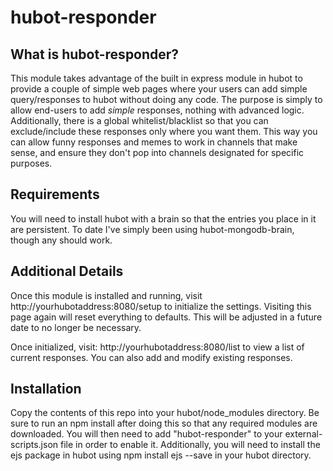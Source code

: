 # hubot-responder

## What is hubot-responder?

This module takes advantage of the built in express module in hubot to provide a couple of simple web pages where your users can add simple query/responses to hubot without doing any code. The purpose is simply to allow end-users to add *simple* responses, nothing with advanced logic. Additionally, there is a global whitelist/blacklist so that you can exclude/include these responses only where you want them. This way you can allow funny responses and memes to work in channels that make sense, and ensure they don't pop into channels designated for specific purposes.

## Requirements

You will need to install hubot with a brain so that the entries you place in it are persistent. To date I've simply been using hubot-mongodb-brain, though any should work.

## Additional Details

Once this module is installed and running, visit http://yourhubotaddress:8080/setup to initialize the settings. Visiting this page again will reset everything to defaults. This will be adjusted in a future date to no longer be necessary.

Once initialized, visit: http://yourhubotaddress:8080/list to view a list of current responses. You can also add and modify existing responses.

## Installation

Copy the contents of this repo into your hubot/node_modules directory. Be sure to run an npm install after doing this so that any required modules are downloaded. You will then need to add "hubot-responder" to your external-scripts.json file in order to enable it. Additionally, you will need to install the ejs package in hubot using npm install ejs --save in your hubot directory.
